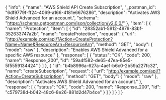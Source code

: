{
  "info": {
    "name": "AWS Shield API Create Subscription",
    "_postman_id": "6df9779f-ff24-4069-a166-4181e6676286",
    "description": "Activates AWS Shield Advanced for an account.",
    "schema": "https://schema.getpostman.com/json/collection/v2.0.0/"
  },
  "item": [
    {
      "name": "Protection",
      "item": [
        {
          "id": "28352ab1-5912-4979-83bf-352633747a2b",
          "name": "createProtection",
          "request": {
            "url": "http://example.com/api/?Action=CreateProtection?Name=Name&ResourceArn=ResourceArn",
            "method": "GET",
            "body": {
              "mode": "raw"
            },
            "description": "Enables AWS Shield Advanced for a specific AWS resource."
          },
          "response": [
            {
              "status": "OK",
              "code": 200,
              "name": "Response_200",
              "id": "59a4f582-de65-47ea-85e5-5f5559134424"
            }
          ]
        },
        {
          "id": "b4b8996a-627a-4ae1-b6c0-2b59a227fc32",
          "name": "createSubscription",
          "request": {
            "url": "http://example.com/api/?Action=CreateSubscription",
            "method": "GET",
            "body": {
              "mode": "raw"
            },
            "description": "Activates AWS Shield Advanced for an account."
          },
          "response": [
            {
              "status": "OK",
              "code": 200,
              "name": "Response_200",
              "id": "c579738d-b042-48c6-8e26-881d2d47b4ce"
            }
          ]
        }
      ]
    }
  ]
}